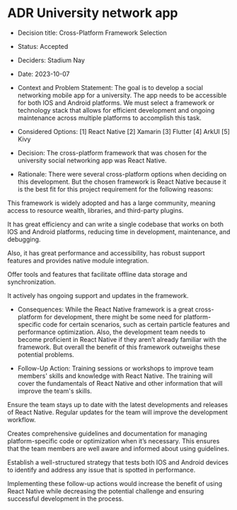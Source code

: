# ADR University network app

* Decision title: Cross-Platform Framework Selection

* Status: Accepted 

* Deciders: Stadium Nay

* Date: 2023-10-07

* Context and Problem Statement:
The goal is to develop a social networking mobile app for a university. The app needs to be accessible for both IOS and Android platforms. We must select a framework or technology stack that allows for efficient development and ongoing maintenance across multiple platforms to accomplish this task. 

* Considered Options:
[1] React Native
[2] Xamarin 
[3] Flutter
[4] ArkUI
[5] Kivy

* Decision:
The cross-platform framework that was chosen for the university social networking app was React Native.

* Rationale:
There were several cross-platform options when deciding on this development. But the chosen framework is React Native because it is the best fit for this project requirement for the following reasons:

This framework is widely adopted and has a large community, meaning access to resource wealth, libraries, and third-party plugins.

It has great efficiency and can write a single codebase that works on both IOS and Android platforms, reducing time in development, maintenance, and debugging. 

Also, it has great performance and accessibility, has robust support features and provides native module integration.

Offer tools and features that facilitate offline data storage and synchronization.

It actively has ongoing support and updates in the framework. 

* Consequences:
While the React Native framework is a great cross-platform for development, there might be some need for platform-specific code for certain scenarios, such as certain particle features and performance optimization. Also, the development team needs to become proficient in React Native if they aren’t already familiar with the framework. But overall the benefit of this framework outweighs these potential problems.  

* Follow-Up Action: 
Training sessions or workshops to improve team members' skills and knowledge with React Native. The training will cover the fundamentals of React Native and other information that will improve the team's skills. 

Ensure the team stays up to date with the latest developments and releases of React Native. Regular updates for the team will improve the development workflow. 

Creates comprehensive guidelines and documentation for managing platform-specific code or optimization when it’s necessary. This ensures that the team members are well aware and informed about using guidelines. 

Establish a well-structured strategy that tests both IOS and Android devices to identify and address any issue that is spotted in performance.  

Implementing these follow-up actions would increase the benefit of using React Native while decreasing the potential challenge and ensuring successful development in the process. 


